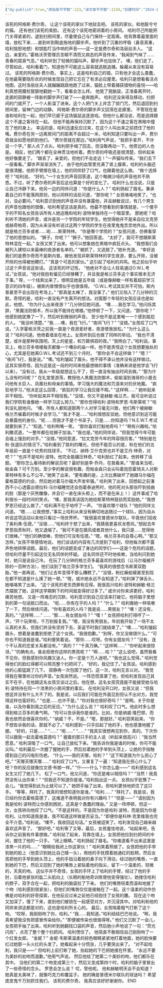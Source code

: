 ```yaml
---
{"dg-publish":true,"原始章节字数":123,"译文章节字数":1234,"创建时间":"2024-11-01, 18:18:56","修改时间":"2024-11-03, 18:19:27","作者注":"无","译者注":"无","permalink":"/第一章/","dgPassFrontmatter":true}
---
```


该死的阿格斯·费尔奇。
让这个该死的家伙下地狱去吧。
该死的家伙，和他脏兮兮的猫。
还有他们该死的臭脸。
还有这个该死地密闭着的小房间。
哈利尽己所能把门关得紧紧的，退到扫把间里，尽量使自己与门保持一定距离。他背靠着最里面的墙，放松下来……直到听到鞋底拖地的脚步声。他听到了沉重的呼吸（鼻音真重，哈利恼怒地想）和钥匙叮当作响的声音——这一定是费尔奇和洛丽丝夫人。
“这边，亲爱的。”霍格沃茨管理员含糊不清而又病态的声音传来，“我闻到气味了……青春的腐臭气息。”
哈利听到了轻微的猫叫声，脚步声也加快了。
噢，他们走了。尽管如此，哈利看着门，知道他不可能这么容易就逃脱追捕。躲藏从来没有容易过。
该死的阿格斯·费尔奇。
事实上，这是哈利自己的错。只有他才会这么愚蠢，在他最需要隐形衣的时候发现自己把它忘在了有求必应屋里。哈利只是想看看活点地图，这时洛丽丝夫人就蹦蹦跳跳地跑了过来，猫脸上带着捕获猎物的喜悦——哈利真想用魔杖狠狠地戳她一下，看看会怎么样。
他晃了晃脑袋，正准备离开时，走廊的寂静被一阵新的脚步声打破了——是奔跑声。
哈利还没来得及移动，扫把间的门就开了，一个人影溜了进来。这个人把门关上并念了锁门咒，然后退回到扫把间里，留神门边的动静。
阿格斯·费尔奇的脚步声又回荡在走廊里。
不管现在是谁和哈利在一起，他们早已疲于这场猫鼠追逐游戏。但他什么都没说，而是选择跟这个不速之客待在一起。
但他不能再保持沉默了，因为这个不速之客在黑暗中撞在了他的身上。
幸运的是，哈利迅速反应过来，在这个人叫出来之前捂住了他的嘴。费尔奇在另一边离房间门的距离不会超过一米，哈利知道只要叫出一声，费尔奇就会如愿地抓到他们。
“费尔奇就在那边，”哈利用气声说，“我把手拿开，不许说一个字。”
那人点了点头。哈利把手缩了回去，但没敢再动一下。他旁边的人也是。
相反，他们两个都在全神贯注地听着。费尔奇的呼吸还是很清楚，但听起来他好像要走了。
“跟丢了，亲爱的，但他们不会走远！”一声猫叫传来。“我们去下一层看看。”
脚步声渐渐消失了。
由于他的血管里充满了肾上腺素，哈利的头脑还是很清醒。他把手臂撑在墙上，他的同伴舒了口气，也跟着他这么做。
“做个选择吧？”哈利说。
“好的。”一个女生的声音回答道，这个略微沙哑的声音他并不熟悉。不过，听了费尔奇的声音后这也算是个好的变化了。
哈利什么也没说，只是让自己冷静下来。他另一边的同伴问道：“你是什么人？”
哈利扬起了眉毛。秉承着自己的不能落网原则，他以同样的话反问道，“那你呢？”
女孩咯咯地笑了。“也对，没必要问。”
哈利意识到他的声音并没有暴露他，并且赫敏说过，有几个男生的声音也跟他的很像，哈利希望这话是真的。他最不想看到的事情就是，一个傻乎乎的不知名女孩告诉所有人她这晚和哈利·波特单独待在一个暗室里。
那她呢？哈利听不清她的声音，或许是另一个学院的年轻学生。他觉得她并不是来自拉文克劳或赫奇帕奇，因为从来没有听说过这两个学院的学生在夜里鬼鬼祟祟地外出。所以就是格兰芬多或者……呃……斯莱特林。
“你是哪个学院的？”女孩问道，仿佛看穿了他的思想似的。
“狮子。你呢？”
“狮子。”她回答道。
“太好了，我可不想跟斯莱特林混在一起。”
女孩又笑了出来。他可以想象她在黑暗中疯狂点头。
“我想我们会被列入建校以来最棒的夜游者名单的。”
“被抓了，又逃脱了。”她补充道。
“幸好追我们的是费尔奇而不是斯内普。被他发现非斯莱特林的学生夜游，要么开除，没被开除的也得被他鞭打。”
“真是个可恶的家伙。”
这引起了哈利的共鸣。他之前似乎听过这个声音说这些话。
这该死的坏记性。
“他绝对不会让人轻易通过O.W.L.考试，”女孩说，“他对我抱有偏见已经够糟了，并且我是格兰芬多这个事实根本无济于事。”
呀，一个线索出来了。很明显她是五年级（或是像赫敏一样有着超前学习意识的四年级）。被斯内普憎恨似乎也很值得。
“O.W.L.考试其实并不可怕，斯内普甚至不会出现在考场上。”
“那真是太棒了，我没事了。”
他们又陷入了几分钟的沉默。奇怪的是，哈利一直没有产生离开的想法。对面那个年轻的女孩应该也是如此，他想。
“你为什么出来夜游？”几分钟后她问道。
“噢……我在学习。”他闪烁其辞，“黑魔法防御术，所以我不能待在塔楼。”他停顿了一下，又问道，“那你呢？”
他感到她犹豫了一下，然后听到微弱的声音。
至少他不是这里唯一一个感到尴尬的人。
“我没听清楚。”
“我……噢，我在飞行。”
“夜间飞行？”
“没错。”女孩叹了口气说。“入学霍格沃茨之前我一直是个夜游爱好者，夜游使我放松。”
“为什么这么说？”哈利问道。他倚着墙坐在地上。女孩听到后也做了同样的举动。
“我也不清楚，或许是那种氛围吧。天上的星星，和万籁俱寂的夜。”
“我明白了。”哈利说。事实上，格兰芬多塔楼每天都像一个嘈杂的庙一样。他不能责怪这个女孩想要独处的心，尤其是在她离O.W.L.考试还不到三个月时。
“那你会不会这样做？”
“嗯？”
“夜间飞行，我是说。”
“噢。”哈利皱起了眉头，他不得不承认他并没有这样做过。这其实很奇怪，因为这是这一段的时间来他最想做的事情（准确来讲是他学会飞行以来）。“没有过。我从一年级就想这么干了，但一直没有抽出时间去做。”
“那为什么没有时间呢？”
在礼堂里游荡，教授他人黑魔法防御术，偷偷溜到海哥的小屋去问他有关巨人、凤凰社和母亲的事情。学习强大的魔法和咒语来对抗伏地魔。
“疯狂地学习，”他决定这么回答，“疯狂的学习让我应接不暇。”
“这样啊……”
她听起来并不相信。
“你听起来并不相信我。”
“没错，你又不是赫敏·格兰杰，我可没听说过我们学院有谁像她一样学习这么努力。”
“那你觉得哈利·波特和罗恩·韦斯莱呢？”哈利没礼貌地问。
“噢，所有人都知道那两个人对学习毫无兴致，他们两个被赫敏·格兰杰催着的时候才会学习。”
“我才不是……”哈利很想反驳她，但他意识到这可能会暴露他的身份。“呃……但我才不是个书呆子。只是……你知道吗？N.E.W.T.考试就要到来了。”
“知道。”
哈利咧嘴一笑。
“那你喜欢打魁地奇吗？”
“稍有兴趣啦。”哈利撒谎道，“一整年都在给狮子加油。”
“我也是。”他的同伴说，“但我觉得今年可能会碰上强劲的对手。”
“没错，”他同意道，“拉文克劳今年的阵容很厉害。”
“特别是在秋·张退队的情况下。”哈利看到了胜利的曙光，但他不能否认的是，秋在他们的五年级前一直是个优秀的找球手。
“不过，纳特·艾什克劳也并不是艾丹·林奇，对吧？”
“也并不是哈利·波特。他完全能碾压林奇。”
哈利脸红了起来。他转移了话题。
“那你怎么看待新的解说员呢？最好别是李·乔丹，在我看来。”
“那谁来当呢，帕金森？可千万别。至少李的解说很有趣，而帕金森只会尖叫着抱怨霍琦夫人对斯莱特林有多么不公平。”她笑了出来，“更有趣的是，上次比赛破坏了她跟马尔福在霍格莫德的约会，然后她对着马尔福大声发牢骚。”
哈利笑了出来，回想起之前潘西不小心透露出德拉科·马尔福睡觉还会抱着泰迪熊时，他的死对头那张吓到扭曲的脸（那是个灰熊雕像，并且它一直在床头柜上，而不是在床上！）这件事成了哈利很长一段时间的笑点。
“噢，那我真该因为她给斯莱特林鼓劲而奖励她。”
“我想罗恩已经这么做了。”
哈利满不在乎地哼了一声。
“你喜欢哪个球队？”他的同伴又问道。
“嗯……让我想想，”事实上哈利从来没有确切地追随过一个球队，因为自从听说这项运动以来他只看过一场世界杯。
“我很喜欢普德米尔联队，毕竟他们招收了奥利弗·伍德。”
“没错……”哈利终于想了出来，“我猜我更喜欢龙卷风。”想起去年罗恩指责秋时，他又退缩了。“我可不是在跟风或者其他什么，我只是……觉得他们很棒。”
“他们的确很棒，但他们可没有伍德。”
“嗯，格兰芬多的自尊心啊。”
“那又怎样。”女孩不带感情地说。
他们谈话的内容有几次提到了哈利，但他每次都不露声色地转移话题。最后，他们的话题变成了身边的同学们——这是个危险的话题，但哈利尽量不引起这位无名同伴的怀疑。
这名同伴还不时地咳嗽，当哈利问到她时，她只是说自己冷。
在玩了几分钟的格兰芬多最喜欢的游戏后（让马尔福被开除的一百种方法），他们谈到了格兰芬多学生们。
“我真的很想念韦斯莱双胞胎，”他一直再说，“他们让去年变得不那么糟糕了。”
“没错，粉红癞蛤蟆甚至到现在都不知道是什么揍了她一顿。”
“嗯，或许她永远不会知道了。”哈利弹了弹舌头，她咯咯笑了出来。
“这个该死的老东西罪有应得。我很高兴哈利·波特和赫敏·格兰杰摆脱了她，这样这学期剩下的时间就变得好过多了。”
或许对你来讲更好。哈利痛苦地想。
又是一阵难忍的沉默，哈利意识到自己应该来打破它。他将脑子里想到的第一句话脱口而出。
“呃……你有在乎的人吗？”
“什么？”
哈利像她一样咳嗽了一下，然后继续问道。“你有喜欢的人吗？我是说……男朋友？”
“噢！还没有，真的。”
“这样啊……”
……
“那……有女朋友吗？”
“嘿！”
女孩把哈利打得哼了一声。“开个玩笑啦，千万别报复我。”
“嗯，我没有男朋友。年初我开始了一场不太认真的关系，但我们并没有坚持下去，圣诞节时我们就结束了。”
“噢……”哈利皱起眉头，想着是谁蠢到拒绝了这个女孩。“我很抱歉。”
“别呀，你又没做错什么。”
“可你也不知道我是谁。”哈利傻笑着说。
“那你……哎呀。你有女朋友吗？”
“没有，连个不认真的恋爱关系都没有。”
“真的？”
“千真万确。”
“这样啊……”
“你听起来很惊讶。”
“的确有点。谁会拒绝你这样的男孩呢？”
“啊……哈？”
“这么说吧，虽然我看不见你，但我感到你风趣又迷人。你一定是个万人迷吧。”
“我也这么觉得。”
哈利觉得他们的脸红得都可以照亮整个扫把间了。
“好的，我记住了。”女孩说。哈利感到他的心脏猛跳了几下。
寂静再一次包围了他们，这一次，哈利无言以对。
“我觉得我在哪里听过你的声音。”女孩突然说。
一阵恐慌笼罩了他，但哈利发现自己其实不在乎，在他跟这名女孩交谈过之后。他在想，这名女孩究竟能不能接受她与哈利·波特待在同一个漆黑的小房间里的事实。
在哈利没开口时，女孩又说：“但我想这并没有什么大不了的。我是说，以后我们可能在外面见到但认不出对方。我觉得这样也蛮好的。”
“也是……也许不是。”
“你对我也很好奇吗？”
“是啊。关于你是谁，以及你看到我之后的反应。”
“为什么这么说？”
哈利叹了口气。他此时多么想得到格兰芬多的勇气啊。
“你可以告诉我你是谁的。比如，你是纳威·隆巴顿，而我也依然会很喜欢你的。”
“纳威？不，不是。”
“嗯，那就好。”
哈利窃笑起来。
“你不想告诉我的话，那就不必了。”
哈利感到一只手拉起了他的手，他也感激地握了握。
“好的，只是……”
“……”
“呃……”
“……”
“我其实很想再见到你，真的。下次你可以跟我一起去霍格莫德吗？”
握着的那只手的主人说（听起来很高兴）：“我当然愿意。”
哈利深吸了一口气，让自己放松下来。“我告诉你我是谁的时候，你可不能尖叫。”
哈利最后一次握了握她的手，然后拉着她的手举到头顶上，让她的手指触摸到自己的闪电形伤疤。
“什么——我的天哪，哈利？”
“这下知道我为什么担心了吧。”
“天哪天哪天哪……”
哈利叹了口气，又重复了一遍：“知道我在担心什么了吧？你的反应就像拉文德·布朗一样。”
“什——什么？你怎么能——”
哈利感到这名女生又打了她几下。
松了一口气，他又问道，“你还是难以相信吗？”
“当然！我竟然没有认出你来！”
“但我还不知道你是谁。”哈利指出这一点。
女孩似乎犹豫了一会儿。“我觉得到此为止就可以了。”
她把手抽了出来。但哈利更快地抓住了这只手。
“等等，拜托了。我真的很想知道你是谁。”
“哈利……”
“拜托了。我是说，我已经约你去霍格莫德了，这难道不表明我对你有兴趣吗？”
“但是——”
“请别因为我是哈利·波特而让你感到困扰，这真是个愚蠢的理由。”
又是一阵停顿，但这一次，女孩转向他叹了口气。“不是这样的。不是因为你是哈利·波特，而是因为你是哈利。让你知道我是谁，我不知道这样做是否妥当。”
“即便你是科林·克里维我也完全不介意。”哈利说。“噢不，我收回这句话。”
女孩被逗笑了。哈利发现自己越来越喜欢这声音了。
“那好吧。”
哈利等了又等，最后，女孩羞怯地说，“站起来吧，告诉你之前我有件事想做。”
哈利站了起来，背靠在墙上。女孩把他拉到扫把间的中间，握住了他的一只手。
“闭上眼睛。”
哈利扬起了眉毛。“你难道看不出来这里是漆黑一片的吗……”
“眼睛给我闭上你这家伙！”
哈利笑着照做了。女孩把他的手举到她的脸上（他意识到她比自己矮一头），用他的手抚摸着她通红的脸颊。然后女孩把他的手举到她头顶上，他的手指沿着她的鼻子向下滑动，经过她的嘴唇，一直到她的下巴，然后又回到了她的嘴唇上紧贴着他的指尖，留下一个温柔的，轻微的，天真的吻。
这似乎并不奇怪，女孩的手环上了哈利的手臂，经过了他的手肘，沿着他紧张的肱二头肌向上（长期的魁地奇训练使他变得强壮）。她搂住哈利的脖子，双手合在一起，把哈利的脑袋拉了下来。
他们的嘴唇轻柔而温和地接了个吻（哈利感到很紧张），但他们的嘴唇仅仅是接触在了一起。这个温柔的动作仿佛是对哈利的好奇探索，在他反应过来之前他已经抱住了女孩的腰。
现在这个吻又加深了，慢了下来，直到他们被锁在一起感受对方，并沉浸其中。对哈利和他的同伴来讲这都是对的，这也是哈利所关心的。
最后，女孩喘着粗气打断了这个吻。
“哎呀，我刚刚吻了你，哈利。”
“我……我知道。”哈利结结巴巴地说。
“啊，我真希望我没有把感冒传染给你。”
“即便被传染也很值得呀。”
他们又沉默了一会儿，女孩把手抽了出来。哈利听到她翻找口袋的声音，然后她小声地说了一句：“荧光闪烁”，点亮了整个整个扫把间。
哈利愣住了。
他简直不敢相信自己刚刚吻了一个红发女郎。
“金妮？”
金妮·韦斯莱温柔的棕色眼睛紧紧地盯着地面，她的脸快要红过她那一头火红的头发了。她看起来十分慌张，几乎要哭出来了。
“对不起哈利，我只是——”
但哈利上前打断了她，抬起她的下巴把她搂在怀里。
“永远不要为美妙的初吻而道歉。”他用气声说。
然后他给了她第二个美妙的吻，他们都乐在其中。
当他们的第二个吻变成第三个，然后又变成第四个时，哈利的脑子里冒出了一些奇怪的念头。
罗恩会怎么说？
哎，管他呢。
他和赫敏明天会不会知道？
她真是太美味了，就像巧克力和覆盆子。
她的确是普德米尔联队的球迷吗？
希望皮皮鬼千万别抓住我们。
该死的费尔奇。
我真应该好好谢谢你。
END